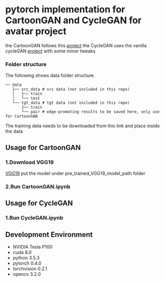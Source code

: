 # pytorch implementation for CartoonGAN and CycleGAN for avatar project
the CartoonGAN follows this [project](https://github.com/znxlwm/pytorch-CartoonGAN)
the CycleGAN uses the vanilla cycleGAN [project](https://github.com/junyanz/pytorch-CycleGAN-and-pix2pix) with some minor tweaks

### Folder structure
The following shows data folder structure.
```
── data
   ├── src_data # src data (not included in this repo)
   │   ├── train 
   │   └── test
   └── tgt_data # tgt data (not included in this repo)
       ├── train 
       └── pair # edge-promoting results to be saved here, only use for CartoonGAN

```
The training data needs to be downloaded from this link and place inside the data

## Usage for CartoonGAN
### 1.Download VGG19
[VGG19](https://download.pytorch.org/models/vgg19-dcbb9e9d.pth)
put the model under pre_trained_VGG19_model_path folder
### 2.Run CartoonGAN.ipynb

## Usage for CycleGAN
### 1.Run CycleGAN.ipynb

## Development Environment

* NVIDIA Tesla P100
* cuda 8.0
* python 3.5.3
* pytorch 0.4.0
* torchvision 0.2.1
* opencv 3.2.0

